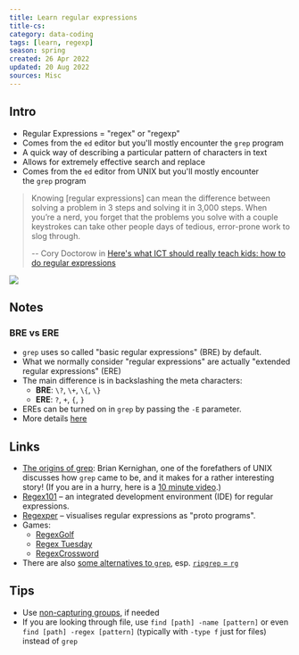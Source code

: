 ```yaml
---
title: Learn regular expressions
title-cs: 
category: data-coding
tags: [learn, regexp]
season: spring
created: 26 Apr 2022
updated: 20 Aug 2022
sources: Misc
---
```


## Intro
- Regular Expressions = "regex" or "regexp"
- Comes from the `ed` editor but you'll mostly encounter the `grep` program
- A quick way of describing a particular pattern of characters in text
- Allows for extremely effective search and replace
- Comes from the `ed` editor from UNIX but you'll mostly encounter the `grep` program

> Knowing [regular expressions] can mean the difference between solving a problem in 3 steps and solving it in 3,000 steps. When you’re a nerd, you forget that the problems you solve with a couple keystrokes can take other people days of tedious, error-prone work to slog through.
> 
> -- Cory Doctorow in [Here's what ICT should really teach kids: how to do regular expressions](https://www.theguardian.com/technology/2012/dec/04/ict-teach-kids-regular-expressions)


![](https://imgs.xkcd.com/comics/regular_expressions.png)

## Notes

### BRE vs ERE
- `grep` uses so called "basic regular expressions" (BRE) by default.
- What we normally consider "regular expressions" are actually "extended regular expressions" (ERE)
- The main difference is in backslashing the meta characters:
    -   **BRE**: `\?`, `\+`, `\{`, `\}`
    -   **ERE**: `?`, `+`, `{`, `}`
- EREs can be turned on in `grep` by passing the `-E` parameter.
- More details [here](https://www.johndcook.com/blog/2019/12/05/why-doesnt-grep-work/)

## Links
- [The origins of grep](https://thenewstack.io/brian-kernighan-remembers-the-origins-of-grep/): Brian Kernighan, one of the forefathers of UNIX discusses how `grep` came to be, and it makes for a rather interesting story! (If you are in a hurry, here is a [10 minute video](https://www.youtube.com/watch?v=NTfOnGZUZDk).)
- [Regex101](https://regex101.com/) – an integrated development environment (IDE) for regular expressions.
- [Regexper](https://regexper.com/) – visualises regular expressions as "proto programs".
- Games:
	- [RegexGolf](https://alf.nu/RegexGolf)
	- [Regex Tuesday](https://callumacrae.github.io/regex-tuesday/)
	- [RegexCrossword](https://regexcrossword.com/)
- There are also [some alternatives to `grep`](https://beyondgrep.com/feature-comparison/), esp. [`ripgrep` = `rg`](https://github.com/BurntSushi/ripgrep)

## Tips
- Use [non-capturing groups](https://stackoverflow.com/questions/3512471/what-is-a-non-capturing-group-in-regular-expressions), if needed
- If you are looking through file, use `find [path] -name [pattern]` or even `find [path] -regex [pattern]` (typically with `-type f` just for files) instead of `grep`